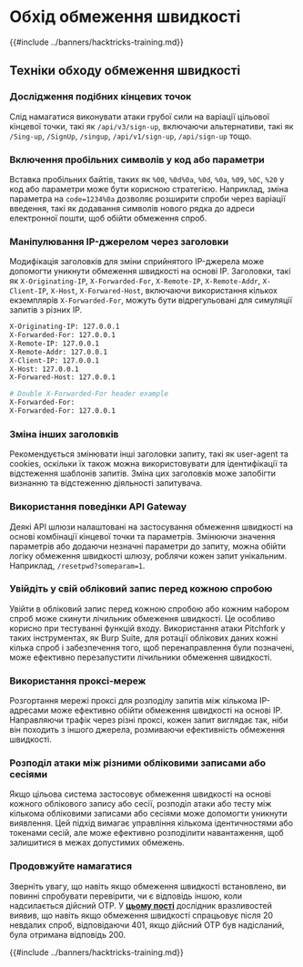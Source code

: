 # Обхід обмеження швидкості

{{#include ../banners/hacktricks-training.md}}

## Техніки обходу обмеження швидкості

### Дослідження подібних кінцевих точок

Слід намагатися виконувати атаки грубої сили на варіації цільової кінцевої точки, такі як `/api/v3/sign-up`, включаючи альтернативи, такі як `/Sing-up`, `/SignUp`, `/singup`, `/api/v1/sign-up`, `/api/sign-up` тощо.

### Включення пробільних символів у код або параметри

Вставка пробільних байтів, таких як `%00`, `%0d%0a`, `%0d`, `%0a`, `%09`, `%0C`, `%20` у код або параметри може бути корисною стратегією. Наприклад, зміна параметра на `code=1234%0a` дозволяє розширити спроби через варіації введення, такі як додавання символів нового рядка до адреси електронної пошти, щоб обійти обмеження спроб.

### Маніпулювання IP-джерелом через заголовки

Модифікація заголовків для зміни сприйнятого IP-джерела може допомогти уникнути обмеження швидкості на основі IP. Заголовки, такі як `X-Originating-IP`, `X-Forwarded-For`, `X-Remote-IP`, `X-Remote-Addr`, `X-Client-IP`, `X-Host`, `X-Forwared-Host`, включаючи використання кількох екземплярів `X-Forwarded-For`, можуть бути відрегульовані для симуляції запитів з різних IP.
```bash
X-Originating-IP: 127.0.0.1
X-Forwarded-For: 127.0.0.1
X-Remote-IP: 127.0.0.1
X-Remote-Addr: 127.0.0.1
X-Client-IP: 127.0.0.1
X-Host: 127.0.0.1
X-Forwared-Host: 127.0.0.1

# Double X-Forwarded-For header example
X-Forwarded-For:
X-Forwarded-For: 127.0.0.1
```
### Зміна інших заголовків

Рекомендується змінювати інші заголовки запиту, такі як user-agent та cookies, оскільки їх також можна використовувати для ідентифікації та відстеження шаблонів запитів. Зміна цих заголовків може запобігти визнанню та відстеженню діяльності запитувача.

### Використання поведінки API Gateway

Деякі API шлюзи налаштовані на застосування обмеження швидкості на основі комбінації кінцевої точки та параметрів. Змінюючи значення параметрів або додаючи незначні параметри до запиту, можна обійти логіку обмеження швидкості шлюзу, роблячи кожен запит унікальним. Наприклад, `/resetpwd?someparam=1`.

### Увійдіть у свій обліковий запис перед кожною спробою

Увійти в обліковий запис перед кожною спробою або кожним набором спроб може скинути лічильник обмеження швидкості. Це особливо корисно при тестуванні функцій входу. Використання атаки Pitchfork у таких інструментах, як Burp Suite, для ротації облікових даних кожні кілька спроб і забезпечення того, щоб перенаправлення були позначені, може ефективно перезапустити лічильники обмеження швидкості.

### Використання проксі-мереж

Розгортання мережі проксі для розподілу запитів між кількома IP-адресами може ефективно обійти обмеження швидкості на основі IP. Направляючи трафік через різні проксі, кожен запит виглядає так, ніби він походить з іншого джерела, розмиваючи ефективність обмеження швидкості.

### Розподіл атаки між різними обліковими записами або сесіями

Якщо цільова система застосовує обмеження швидкості на основі кожного облікового запису або сесії, розподіл атаки або тесту між кількома обліковими записами або сесіями може допомогти уникнути виявлення. Цей підхід вимагає управління кількома ідентичностями або токенами сесій, але може ефективно розподілити навантаження, щоб залишитися в межах допустимих обмежень.

### Продовжуйте намагатися

Зверніть увагу, що навіть якщо обмеження швидкості встановлено, ви повинні спробувати перевірити, чи є відповідь іншою, коли надсилається дійсний OTP. У [**цьому пості**](https://mokhansec.medium.com/the-2-200-ato-most-bug-hunters-overlooked-by-closing-intruder-too-soon-505f21d56732) дослідник вразливостей виявив, що навіть якщо обмеження швидкості спрацьовує після 20 невдалих спроб, відповідаючи 401, якщо дійсний OTP був надісланий, була отримана відповідь 200.

{{#include ../banners/hacktricks-training.md}}
